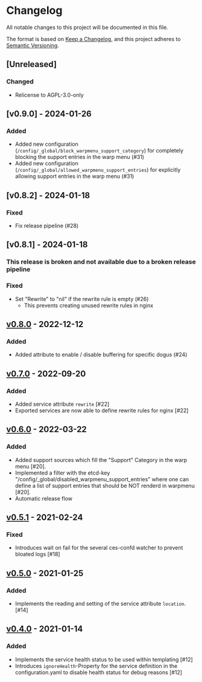 # Changelog
All notable changes to this project will be documented in this file.

The format is based on [Keep a Changelog](https://keepachangelog.com/en/1.0.0/),
and this project adheres to [Semantic Versioning](https://semver.org/spec/v2.0.0.html).

## [Unreleased]
### Changed
- Relicense to AGPL-3.0-only


## [v0.9.0] - 2024-01-26

### Added
- Added new configuration (`/config/_global/block_warpmenu_support_category`) for completely blocking the support entries in the warp menu (#31)
- Added new configuration (`/config/_global/allowed_warpmenu_support_entries`) for explicitly allowing support entries in the warp menu (#31)

## [v0.8.2] - 2024-01-18
### Fixed
- Fix release pipeline (#28)

## [v0.8.1] - 2024-01-18

### This release is broken and not available due to a broken release pipeline

### Fixed
- Set "Rewrite" to "nil" if the rewrite rule is empty (#26)
  - This prevents creating unused rewrite rules in nginx

## [v0.8.0](https://github.com/cloudogu/ces-confd/releases/tag/v0.8.0) - 2022-12-12
### Added
- Added attribute to enable / disable buffering for specific dogus (#24)

## [v0.7.0](https://github.com/cloudogu/ces-confd/releases/tag/v0.7.0) - 2022-09-20
### Added
- Added service attribute `rewrite` [#22]
- Exported services are now able to define rewrite rules for nginx [#22]

## [v0.6.0](https://github.com/cloudogu/ces-confd/releases/tag/v0.6.0) - 2022-03-22
### Added
- Added support sources which fill the "Support" Category in the warp menu [#20].
- Implemented a filter with the etcd-key "/config/_global/disabled_warpmenu_support_entries" where one can define a list of support entries that should be NOT renderd in warpmenu  [#20].
- Automatic release flow

## [v0.5.1](https://github.com/cloudogu/ces-confd/releases/tag/v0.5.1) - 2021-02-24
### Fixed
- Introduces wait on fail for the several ces-confd watcher to prevent bloated logs [#18]

## [v0.5.0](https://github.com/cloudogu/ces-confd/releases/tag/v0.5.0) - 2021-01-25
### Added
- Implements the reading and setting of the service attribute `location`. [#14]

## [v0.4.0](https://github.com/cloudogu/ces-confd/releases/tag/v0.4.0) - 2021-01-14
### Added
- Implements the service health status to be used within templating [#12]
- Introduces `ignoreHealth`-Property for the service definition in the configuration.yaml to disable health status for debug reasons [#12]
